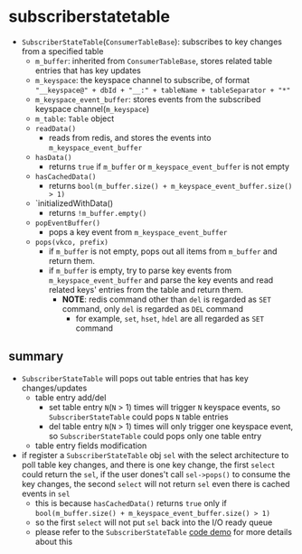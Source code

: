 # subscriberstatetable

* `SubscriberStateTable`(`ConsumerTableBase`): subscribes to key changes from a specified table
    * `m_buffer`: inherited from `ConsumerTableBase`, stores related table entries that has key updates
    * `m_keyspace`: the keyspace channel to subscribe, of format `"__keyspace@" + dbId + "__:" + tableName + tableSeparator + "*"`
    * `m_keyspace_event_buffer`: stores events from the subscribed keyspace channel(`m_keyspace`)
    * `m_table`: `Table` object
    * `readData()`
        * reads from redis, and stores the events into `m_keyspace_event_buffer`
    * `hasData()`
        * returns `true` if `m_buffer` or `m_keyspace_event_buffer` is not empty
    * `hasCachedData()`
        * returns `bool(m_buffer.size() + m_keyspace_event_buffer.size() > 1)`
    * `initializedWithData()
        * returns `!m_buffer.empty()`
    * `popEventBuffer()`
        * pops a key event from `m_keyspace_event_buffer`
    * `pops(vkco, prefix)`
        * if `m_buffer` is not empty, pops out all items from `m_buffer` and return them.
        * if `m_buffer` is empty, try to parse key events from `m_keyspace_event_buffer` and parse the key events and read related keys' entries from the table and return them.
            * **NOTE**: redis command other than `del` is regarded as `SET` command, only `del` is regarded as `DEL` command
                * for example, `set`, `hset`, `hdel` are all regarded as `SET` command

## summary
* `SubscriberStateTable` will pops out table entries that has key changes/updates
    * table entry add/del
        * set table entry `N`(`N` > 1) times will trigger `N` keyspace events, so `SubscriberStateTable` could pops `N` table entries
        * del table entry `N`(`N` > 1) times will only trigger one keyspace event, so `SubscriberStateTable` could pops only one table entry 
    * table entry fields modification
* if register a `SubscriberStateTable` obj `sel` with the select architecture to poll table key changes, and there is one key change, the first `select` could return the `sel`, if the user dones't call `sel->pops()` to consume the key changes, the second `select` will not return `sel` even there is cached events in `sel`
    * this is because `hasCachedData()` returns `true` only if `bool(m_buffer.size() + m_keyspace_event_buffer.size() > 1)`
    * so the first `select` will not put `sel` back into the I/O ready queue
    * please refer to the `SubscriberStateTable` [code demo](https://github.com/lolyu/aoi/tree/master/sonic/sonic-swss-common/codes) for more details about this
